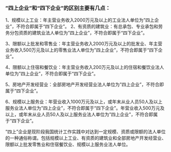 ### ”四上企业”和“四下企业”的区别主要有几点：

1、规模以上工业：年主营业务收入2000万元及以上的工业法人单位为”四上企业”，不符合即属于“四下企业”。
2、有资质的建筑业：有总承包、专业承包和劳务分包资质的建筑业法人单位为”四上企业”，不符合即属于“四下企业”。

3、限额以上批发和零售业：年主营业务收入2000万元及以上的批发业、年主营业务收入500万元及以上的零售业法人单位为”四上企业”，不符合即属于“四下企业”。

4、限额以上住宿和餐饮业：年主营业务收入200万元及以上的住宿和餐饮业法人单位为”四上企业”，不符合即属于“四下企业”。

5、房地产开发经营业：全部房地产开发经营业法人单位为”四上企业”，不符合即属于“四下企业”。

6、规模以上服务业：年营业收入1000万元及以上，或年末从业人员50人及以上服务业法人单位为”四上企业”，不符合即属于“四下企业”。年营业收入500万元及以上，或年末从业人员50人及以上服务业法人单位为”四上企业”，不符合即属于“四下企业”。

“四上”企业是现阶段我国统计工作实践中对达到一定规模、资质或限额的法人单位的一种通俗称谓。包括规模以上工业、有资质的建筑业和全部房地产开发经营业、限额以上批发零售业和住宿餐饮业、规模以上服务业法人单位。